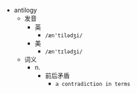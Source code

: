 - antilogy
  - 发音
    - 英
      - `/æn'tilədʒi/`
    - 美
      - `/æn'tɪlədʒi/`
  - 词义
    - n.
      - 前后矛盾
        - `a contradiction in terms `
